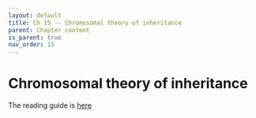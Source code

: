 ```yaml
---
layout: default
title: Ch 15 -- Chromosomal theory of inheritance
parent: Chapter content
is_parent: true
nav_order: 15
---
```


# Chromosomal theory of inheritance

The reading guide is [here](ch15_rg.html)
